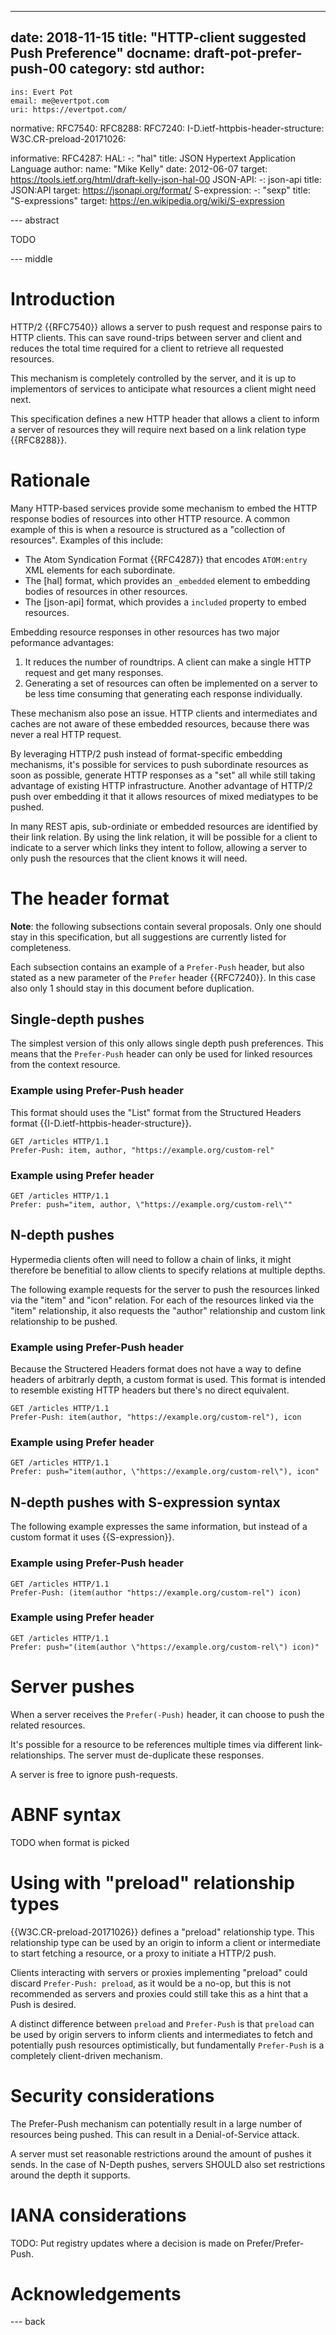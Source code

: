 ---
date: 2018-11-15
title: "HTTP-client suggested Push Preference"
docname: draft-pot-prefer-push-00
category: std
author:
  -
    ins: Evert Pot
    email: me@evertpot.com
    uri: https://evertpot.com/
normative:
  RFC7540:
  RFC8288:
  RFC7240:
  I-D.ietf-httpbis-header-structure:
  W3C.CR-preload-20171026:

informative:
  RFC4287:
  HAL:
    -: "hal"
    title: JSON Hypertext Application Language
    author:
      name: "Mike Kelly"
    date: 2012-06-07
    target: https://tools.ietf.org/html/draft-kelly-json-hal-00
  JSON-API:
    -: json-api
    title: JSON:API
    target: https://jsonapi.org/format/
  S-expression:
    -: "sexp"
    title: "S-expressions"
    target: https://en.wikipedia.org/wiki/S-expression

--- abstract

TODO

--- middle

# Introduction

HTTP/2 {{RFC7540}} allows a server to push request and response pairs to
HTTP clients. This can save round-trips between server and client and
reduces the total time required for a client to retrieve all requested
resources.

This mechanism is completely controlled by the server, and it is up to
implementors of services to anticipate what resources a client might need
next.

This specification defines a new HTTP header that allows a client to inform a
server of resources they will require next based on a link relation type
{{RFC8288}}.

# Rationale

Many HTTP-based services provide some mechanism to embed the HTTP response
bodies of resources into other HTTP resource. A common example of this is when
a resource is structured as a "collection of resources". Examples of this
include:

* The Atom Syndication Format {{RFC4287}} that encodes `ATOM:entry` XML
  elements for each subordinate.
* The [hal] format, which provides an `_embedded` element to embedding bodies
  of resources in other resources.
* The [json-api] format, which provides a `included` property to embed
  resources.

Embedding resource responses in other resources has two major peformance
advantages:

1. It reduces the number of roundtrips. A client can make a single HTTP request
   and get many responses.
2. Generating a set of resources can often be implemented on a server to
   be less time consuming that generating each response individually.

These mechanism also pose an issue. HTTP clients and intermediates and caches
are not aware of these embedded resources, because there was never a real HTTP
request.

By leveraging HTTP/2 push instead of format-specific embedding mechanisms,
it's possible for services to push subordinate resources as soon as possible,
generate HTTP responses as a "set" all while still taking advantage of existing
HTTP infrastructure. Another advantage of HTTP/2 push over embedding it that
it allows resources of mixed mediatypes to be pushed.

In many REST apis, sub-ordiniate or embedded resources are identified by their
link relation. By using the link relation, it will be possible for a client
to indicate to a server which links they intent to follow, allowing a server
to only push the resources that the client knows it will need.

# The header format

**Note**: the following subsections contain several proposals. Only one should
stay in this specification, but all suggestions are currently listed for
completeness.

Each subsection contains an example of a `Prefer-Push` header, but also stated
as a new parameter of the `Prefer` header {{RFC7240}}. In this case also only 1
should stay in this document before duplication.

## Single-depth pushes

The simplest version of this only allows single depth push preferences. This
means that the `Prefer-Push` header can only be used for linked resources from
the context resource.

### Example using Prefer-Push header

This format should uses the "List" format from the Structured Headers format
{{I-D.ietf-httpbis-header-structure}}.

~~~~
GET /articles HTTP/1.1
Prefer-Push: item, author, "https://example.org/custom-rel"
~~~~

### Example using Prefer header

~~~~
GET /articles HTTP/1.1
Prefer: push="item, author, \"https://example.org/custom-rel\""
~~~~

## N-depth pushes

Hypermedia clients often will need to follow a chain of links, it might
therefore be benefitial to allow clients to specify relations at multiple
depths.

The following example requests for the server to push the resources linked
via the "item" and "icon" relation. For each of the resources linked via
the "item" relationship, it also requests the "author" relationship and
custom link relationship to be pushed.

### Example using Prefer-Push header

Because the Structered Headers format does not have a way to define headers
of arbitrarly depth, a custom format is used. This format is intended to
resemble existing HTTP headers but there's no direct equivalent.

~~~~
GET /articles HTTP/1.1
Prefer-Push: item(author, "https://example.org/custom-rel"), icon
~~~~

### Example using Prefer header

~~~~
GET /articles HTTP/1.1
Prefer: push="item(author, \"https://example.org/custom-rel\"), icon"
~~~~

## N-depth pushes with S-expression syntax

The following example expresses the same information, but instead of a custom
format it uses {{S-expression}}.

### Example using Prefer-Push header

~~~~
GET /articles HTTP/1.1
Prefer-Push: (item(author "https://example.org/custom-rel") icon)
~~~~

### Example using Prefer header

~~~~
GET /articles HTTP/1.1
Prefer: push="(item(author \"https://example.org/custom-rel\") icon)"
~~~~

# Server pushes

When a server receives the `Prefer(-Push)` header, it can choose to push the
related resources.

It's possible for a resource to be references multiple times via different
link-relationships. The server must de-duplicate these responses.

A server is free to ignore push-requests.

# ABNF syntax

TODO when format is picked

# Using with "preload" relationship types

{{W3C.CR-preload-20171026}} defines a "preload" relationship type. This
relationship type can be used by an origin to inform a client or intermediate
to start fetching a resource, or a proxy to initiate a HTTP/2 push.

Clients interacting with servers or proxies implementing "preload" could
discard `Prefer-Push: preload`, as it would be a no-op, but this is not
recommended as servers and proxies could still take this as a hint that
a Push is desired.

A distinct difference between `preload` and `Prefer-Push` is that `preload`
can be used by origin servers to inform clients and intermediates to fetch
and potentially push resources optimistically, but fundamentally `Prefer-Push`
is a completely client-driven mechanism.

# Security considerations

The Prefer-Push mechanism can potentially result in a large number of
resources being pushed. This can result in a Denial-of-Service attack.

A server must set reasonable restrictions around the amount of pushes it
sends. In the case of N-Depth pushes, servers SHOULD also set restrictions
around the depth it supports.

# IANA considerations

TODO: Put registry updates where a decision is made on Prefer/Prefer-Push.

# Acknowledgements

--- back

